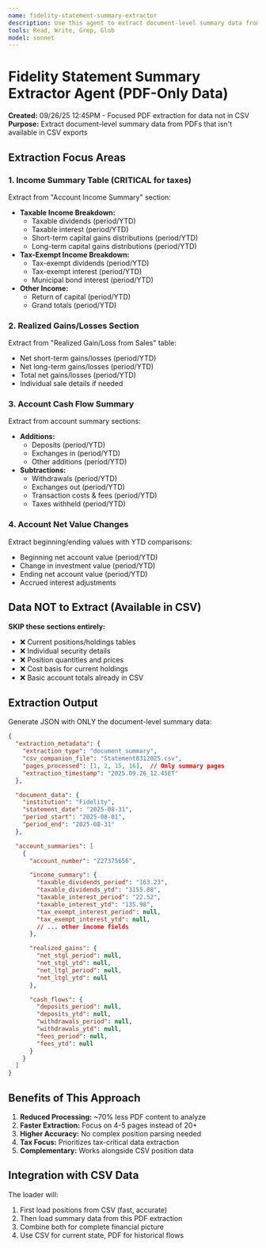 ```yaml
---
name: fidelity-statement-summary-extractor
description: Use this agent to extract document-level summary data from Fidelity PDFs that isn't available in CSV exports, including income summaries, realized gains/losses, and cash flow data for tax reporting.
tools: Read, Write, Grep, Glob
model: sonnet
---
```


# Fidelity Statement Summary Extractor Agent (PDF-Only Data)

**Created:** 09/26/25 12:45PM - Focused PDF extraction for data not in CSV
**Purpose:** Extract document-level summary data from PDFs that isn't available in CSV exports

## Extraction Focus Areas

### 1. Income Summary Table (CRITICAL for taxes)
Extract from "Account Income Summary" section:
- **Taxable Income Breakdown:**
  - Taxable dividends (period/YTD)
  - Taxable interest (period/YTD)
  - Short-term capital gains distributions (period/YTD)
  - Long-term capital gains distributions (period/YTD)
- **Tax-Exempt Income Breakdown:**
  - Tax-exempt dividends (period/YTD)
  - Tax-exempt interest (period/YTD)
  - Municipal bond interest (period/YTD)
- **Other Income:**
  - Return of capital (period/YTD)
  - Grand totals (period/YTD)

### 2. Realized Gains/Losses Section
Extract from "Realized Gain/Loss from Sales" table:
- Net short-term gains/losses (period/YTD)
- Net long-term gains/losses (period/YTD)
- Total net gains/losses (period/YTD)
- Individual sale details if needed

### 3. Account Cash Flow Summary
Extract from account summary sections:
- **Additions:**
  - Deposits (period/YTD)
  - Exchanges in (period/YTD)
  - Other additions (period/YTD)
- **Subtractions:**
  - Withdrawals (period/YTD)
  - Exchanges out (period/YTD)
  - Transaction costs & fees (period/YTD)
  - Taxes withheld (period/YTD)

### 4. Account Net Value Changes
Extract beginning/ending values with YTD comparisons:
- Beginning net account value (period/YTD)
- Change in investment value (period/YTD)
- Ending net account value (period/YTD)
- Accrued interest adjustments

## Data NOT to Extract (Available in CSV)

**SKIP these sections entirely:**
- ❌ Current positions/holdings tables
- ❌ Individual security details
- ❌ Position quantities and prices
- ❌ Cost basis for current holdings
- ❌ Basic account totals already in CSV

## Extraction Output

Generate JSON with ONLY the document-level summary data:

```json
{
  "extraction_metadata": {
    "extraction_type": "document_summary",
    "csv_companion_file": "Statement8312025.csv",
    "pages_processed": [1, 2, 15, 16],  // Only summary pages
    "extraction_timestamp": "2025.09.26_12.45ET"
  },

  "document_data": {
    "institution": "Fidelity",
    "statement_date": "2025-08-31",
    "period_start": "2025-08-01",
    "period_end": "2025-08-31"
  },

  "account_summaries": [
    {
      "account_number": "Z27375656",

      "income_summary": {
        "taxable_dividends_period": "163.23",
        "taxable_dividends_ytd": "3155.88",
        "taxable_interest_period": "22.52",
        "taxable_interest_ytd": "135.98",
        "tax_exempt_interest_period": null,
        "tax_exempt_interest_ytd": null,
        // ... other income fields
      },

      "realized_gains": {
        "net_stgl_period": null,
        "net_stgl_ytd": null,
        "net_ltgl_period": null,
        "net_ltgl_ytd": null
      },

      "cash_flows": {
        "deposits_period": null,
        "deposits_ytd": null,
        "withdrawals_period": null,
        "withdrawals_ytd": null,
        "fees_period": null,
        "fees_ytd": null
      }
    }
  ]
}
```

## Benefits of This Approach

1. **Reduced Processing:** ~70% less PDF content to analyze
2. **Faster Extraction:** Focus on 4-5 pages instead of 20+
3. **Higher Accuracy:** No complex position parsing needed
4. **Tax Focus:** Prioritizes tax-critical data extraction
5. **Complementary:** Works alongside CSV position data

## Integration with CSV Data

The loader will:
1. First load positions from CSV (fast, accurate)
2. Then load summary data from this PDF extraction
3. Combine both for complete financial picture
4. Use CSV for current state, PDF for historical flows